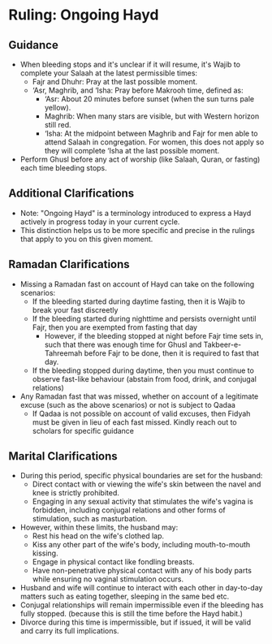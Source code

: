 # Ruling: Ongoing Hayd

## Guidance

- When bleeding stops and it's unclear if it will resume, it's Wajib to complete your Salaah at the latest permissible times:
  - Fajr and Dhuhr: Pray at the last possible moment.
  - ‘Asr, Maghrib, and ‘Isha: Pray before Makrooh time, defined as:
    - ‘Asr: About 20 minutes before sunset (when the sun turns pale yellow).
    - Maghrib: When many stars are visible, but with Western horizon still red.
    - ‘Isha: At the midpoint between Maghrib and Fajr for men able to attend Salaah in congregation. For women, this does not apply so they will complete ‘Isha at the last possible moment.
- Perform Ghusl before any act of worship (like Salaah, Quran, or fasting) each time bleeding stops.

## Additional Clarifications

- Note: "Ongoing Hayd" is a terminology introduced to express a Hayd actively in progress today in your current cycle.
- This distinction helps us to be more specific and precise in the rulings that apply to you on this given moment.

## Ramadan Clarifications

- Missing a Ramadan fast on account of Hayd can take on the following scenarios:
  - If the bleeding started during daytime fasting, then it is Wajib to break your fast discreetly
  - If the bleeding started during nighttime and persists overnight until Fajr, then you are exempted from fasting that day
    - However, if the bleeding stopped at night before Fajr time sets in, such that there was enough time for Ghusl and Takbeer-e-Tahreemah before Fajr to be done, then it is required to fast that day.
  - If the bleeding stopped during daytime, then you must continue to observe fast-like behaviour (abstain from food, drink, and conjugal relations)
- Any Ramadan fast that was missed, whether on account of a legitimate excuse (such as the above scenarios) or not is subject to Qadaa
  - If Qadaa is not possible on account of valid excuses, then Fidyah must be given in lieu of each fast missed. Kindly reach out to scholars for specific guidance

## Marital Clarifications

- During this period, specific physical boundaries are set for the husband:
  - Direct contact with or viewing the wife's skin between the navel and knee is strictly prohibited.
  - Engaging in any sexual activity that stimulates the wife's vagina is forbidden, including conjugal relations and other forms of stimulation, such as masturbation.
- However, within these limits, the husband may:
  - Rest his head on the wife's clothed lap.
  - Kiss any other part of the wife's body, including mouth-to-mouth kissing.
  - Engage in physical contact like fondling breasts.
  - Have non-penetrative physical contact with any of his body parts while ensuring no vaginal stimulation occurs.
- Husband and wife will continue to interact with each other in day-to-day matters such as eating together, sleeping in the same bed etc.
- Conjugal relationships will remain impermissible even if the bleeding has fully stopped. (because this is still the time before the Hayd habit.)
- Divorce during this time is impermissible, but if issued, it will be valid and carry its full implications.
